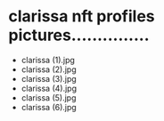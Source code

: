 # clarissa nft profiles pictures...............
- clarissa (1).jpg
- clarissa (2).jpg
- clarissa (3).jpg
- clarissa (4).jpg
- clarissa (5).jpg
- clarissa (6).jpg
